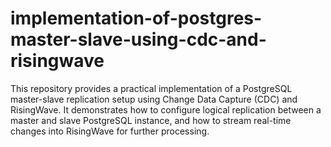 # implementation-of-postgres-master-slave-using-cdc-and-risingwave
This repository provides a practical implementation of a PostgreSQL master-slave replication setup using Change Data Capture (CDC) and RisingWave. It demonstrates how to configure logical replication between a master and slave PostgreSQL instance, and how to stream real-time changes into RisingWave for further processing.
